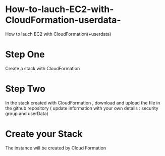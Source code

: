 # How-to-lauch-EC2-with-CloudFormation-userdata-
How to lauch EC2 with CloudFormation(+userdata) 
  
# Step One 
Create a stack with CloudFormation 

# Step Two
In the stack created with CloudFormation  , download and upload the file in the github repository ( update information with your own details : security group and userData)

# Create your Stack

The instance will be created by Cloud Formation
